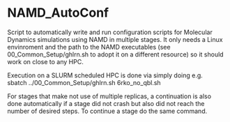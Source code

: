 # NAMD_AutoConf
Script to automatically write and run configuration scripts for
Molecular Dynamics simulations using NAMD in multiple stages.
It only needs a Linux envinroment and the path to the NAMD executables
(see 00_Common_Setup/ghlrn.sh to adopt it on a different resource)
so it should work on close to any HPC.

Execution on a SLURM scheduled HPC is done via simply doing e.g.  
sbatch ../00_Common_Setup/ghlrn.sh 6rko_no_qbl.sh  

For stages that make not use of multiple replicas, a continuation
is also done automatically if a stage did not crash but also did
not reach the number of desired steps. To continue a stage do the
same command.


